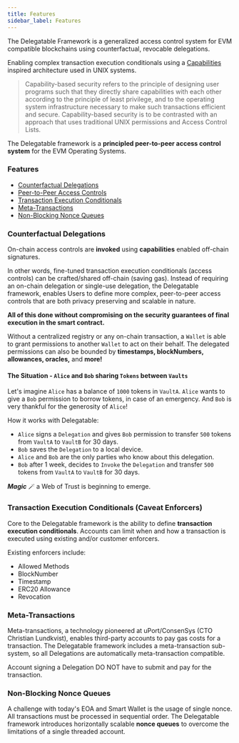 ```yaml
---
title: Features
sidebar_label: Features
---
```


The Delegatable Framework is a generalized access control system for EVM compatible blockchains using counterfactual, revocable delegations.

Enabling complex transaction execution conditionals using a [Capabilities](https://en.wikipedia.org/wiki/Capability-based_security) inspired architecture used in UNIX systems.

> Capability-based security refers to the principle of designing user programs such that they directly share capabilities with each other according to the principle of least privilege, and to the operating system infrastructure necessary to make such transactions efficient and secure. Capability-based security is to be contrasted with an approach that uses traditional UNIX permissions and Access Control Lists.

The Delegatable framework is a **principled peer-to-peer access control system** for the EVM Operating Systems.

### Features

- [Counterfactual Delegations](#counterfactual-delegations)
- [Peer-to-Peer Access Controls](#peer-to-peer-access-controls)
- [Transaction Execution Conditionals](#transaction-execution-conditionals-caveat-enforcers)
- [Meta-Transactions](#meta-transactions)
- [Non-Blocking Nonce Queues](#non-blocking-nonce-queues)

### Counterfactual Delegations

On-chain access controls are **invoked** using **capabilities** enabled off-chain signatures.

In other words, fine-tuned transaction execution conditionals (access controls) can be crafted/shared off-chain (saving gas). Instead of requiring an on-chain delegation or single-use delegation, the Delegatable framework, enables Users to define more complex, peer-to-peer access controls that are both privacy preserving and scalable in nature.

**All of this done without compromising on the security guarantees of final execution in the smart contract.**

Without a centralized registry or any on-chain transaction, a `Wallet` is able to grant permissions to another `Wallet` to act on their behalf. The delegated permissions can also be bounded by **timestamps, blockNumbers, allowances, oracles,** and **more!**

#### The Situation - `Alice` and `Bob` sharing `Tokens` between `Vaults`

Let's imagine `Alice` has a balance of `1000` tokens in `VaultA`. `Alice` wants to give a `Bob` permission to borrow tokens, in case of an emergency. And `Bob` is very thankful for the generosity of `Alice`!

How it works with Delegatable:

- `Alice` signs a `Delegation` and gives `Bob` permission to transfer `500` tokens from `VaultA` to `VaultB` for 30 days.
- `Bob` saves the `Delegation` to a local device.
- `Alice` and `Bob` are the only parties who know about this delegation.
- `Bob` after 1 week, decides to `Invoke` the `Delegation` and transfer `500` tokens from `VaultA` to `VaultB` for 30 days.

_**Magic**_ 🪄 a Web of Trust is beginning to emerge.

### Transaction Execution Conditionals (Caveat Enforcers)

Core to the Delegatable framework is the ability to define **transaction execution conditionals**. Accounts can limit when and how a transaction is executed using existing and/or customer enforcers.

Existing enforcers include:

- Allowed Methods
- BlockNumber
- Timestamp
- ERC20 Allowance
- Revocation

### Meta-Transactions

Meta-transactions, a technology pioneered at uPort/ConsenSys (CTO Christian Lundkvist), enables third-party accounts to pay gas costs for a transaction. The Delegatable framework includes a meta-transaction sub-system, so all Delegations are automatically meta-transaction compatible.

Account signing a Delegation DO NOT have to submit and pay for the transaction.

### Non-Blocking Nonce Queues

A challenge with today's EOA and Smart Wallet is the usage of single nonce. All transactions must be processed in sequential order. The Delegatable framework introduces horizontally scalable **nonce queues** to overcome the limitations of a single threaded account.
